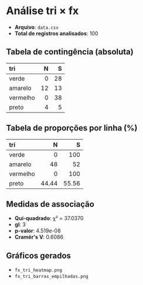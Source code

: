 # Análise tri × fx

- **Arquivo**: `data.csv`
- **Total de registros analisados**: 100

## Tabela de contingência (absoluta)
| tri      |   N |   S |
|:---------|----:|----:|
| verde    |   0 |  28 |
| amarelo  |  12 |  13 |
| vermelho |   0 |  38 |
| preto    |   4 |   5 |

## Tabela de proporções por linha (%)
| tri      |     N |      S |
|:---------|------:|-------:|
| verde    |  0    | 100    |
| amarelo  | 48    |  52    |
| vermelho |  0    | 100    |
| preto    | 44.44 |  55.56 |

## Medidas de associação
- **Qui-quadrado**: χ² = 37.0370
- **gl**: 3
- **p-valor**: 4.519e-08
- **Cramér's V**: 0.6086

## Gráficos gerados
- `fx_tri_heatmap.png`
- `fx_tri_barras_empilhadas.png`